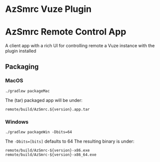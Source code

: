 # AzSmrc Vuze Plugin

# AzSmrc Remote Control App
A client app with a rich UI for controlling remote a Vuze instance with the plugin installed

## Packaging 

### MacOS

    ./gradlew packageMac
       
The (tar) packaged app will be under:
    
    remote/build/AzSmrc.${version}.app.tar
    
### Windows

    ./gradlew packageWin -Dbits=64 
    
The `-Dbits=[bits]` defaults to 64
The resulting binary is under:

    remote/build/AzSmrc-${version}-x86.exe
    remote/build/AzSmrc-${version}-x86_64.exe
    
    
            
          
